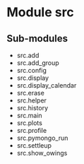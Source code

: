 Module src
==========

Sub-modules
-----------
* src.add
* src.add_group
* src.config
* src.display
* src.display_calendar
* src.erase
* src.helper
* src.history
* src.main
* src.plots
* src.profile
* src.pymongo_run
* src.settleup
* src.show_owings